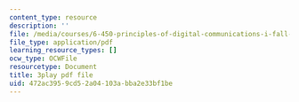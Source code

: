 ```yaml
---
content_type: resource
description: ''
file: /media/courses/6-450-principles-of-digital-communications-i-fall-2006/472ac3959cd52a04103abba2e33bf1be_4TvgSw4SKdk.pdf
file_type: application/pdf
learning_resource_types: []
ocw_type: OCWFile
resourcetype: Document
title: 3play pdf file
uid: 472ac395-9cd5-2a04-103a-bba2e33bf1be
---
```

